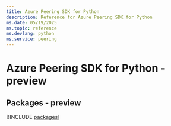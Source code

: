 ```yaml
---
title: Azure Peering SDK for Python
description: Reference for Azure Peering SDK for Python
ms.date: 05/19/2025
ms.topic: reference
ms.devlang: python
ms.service: peering
---
```

# Azure Peering SDK for Python - preview
## Packages - preview
[!INCLUDE [packages](peering-index.md)]